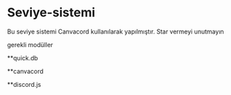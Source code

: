 # Seviye-sistemi


Bu seviye sistemi Canvacord kullanılarak yapılmıştır. Star vermeyi unutmayın

gerekli modüller

**quick.db

**canvacord

**discord.js


